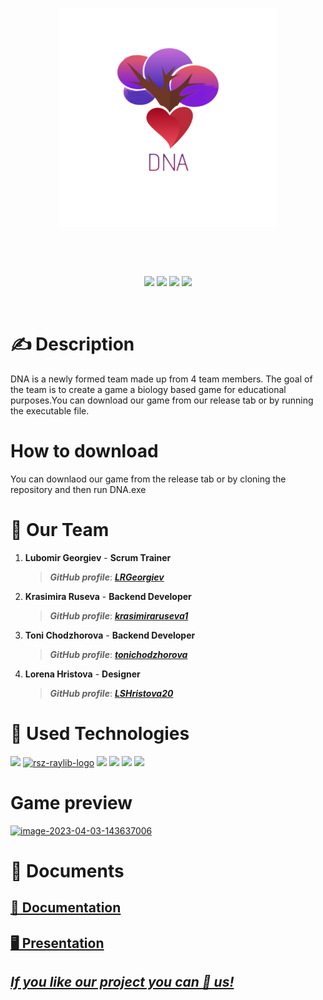 
<p align="center">
<img align="center" src="./Design/DNA.png" width="350", height="350">
</p>
<br>
<br>
<br>
<p align = "center">
<img src = "https://img.shields.io/github/languages/count/LRGeorgiev/DNA?style=for-the-badge">
<img src = "https://img.shields.io/github/contributors/LRGeorgiev/DNA?style=for-the-badge">
<img src = "https://img.shields.io/github/repo-size/LRGeorgiev/DNA?style=for-the-badge">
<img src = "https://img.shields.io/github/last-commit/LRGeorgiev/DNA?style=for-the-badge">

</p>
<br>



  <h1>✍ Description </h1>
  DNA is a newly formed team made up from 4 team members. The goal of the team is to create a game a biology based game for educational purposes.You can download our game from our release tab or by running the executable file.
  
  <h1>How to download</h1>
  You can downlaod our game from the release tab or by cloning the repository and then run DNA.exe
  
  
  <h1>🤝 Our Team </h1>
  <p>
  
1. **Lubomir Georgiev** - **Scrum Trainer**	
   > ***GitHub profile***: [***LRGeorgiev***](https://github.com/LRGeorgiev)	

2. **Krasimira Ruseva** - **Backend Developer** 
   > ***GitHub profile***: [***krasimiraruseva1***](https://github.com/krasimiraruseva1)	

3. **Toni Chodzhorova** - **Backend Developer** 
   > ***GitHub profile***: [***tonichodzhorova***](https://github.com/tonichodzhorova)	

4. **Lorena Hristova** - **Designer** 
   > ***GitHub profile***: [***LSHristova20***](https://github.com/LSHristova20)
   
  </p>
  
  <h1>🚀 Used Technologies</h1>
  <p align="left"> 
	<a> <img src="https://img.icons8.com/ios-filled/50/4a90e2/c-plus-plus-logo.png"/> </a> 
	<a href="https://imgbb.com/"><img src="https://i.ibb.co/RNyL3Cm/rsz-raylib-logo.png" alt="rsz-raylib-logo" border="0"></a>
	<a> <img src="https://img.icons8.com/fluency/48/000000/visual-studio.png"/> </a>
	<a> <img src="https://img.icons8.com/color/48/000000/microsoft-teams.png"/> </a>
	<a> <img src="https://img.icons8.com/color/48/000000/microsoft-word-2019--v2.png"/>  </a>
	<a> <img src="https://img.icons8.com/color/48/000000/microsoft-powerpoint-2019--v1.png"/>  </a>
	
	

  </p>
  
  <h1>Game preview</h1>
<a href="https://ibb.co/4tZ7Fnz"><img src="https://i.ibb.co/F3bKhL2/image-2023-04-03-143637006.png" alt="image-2023-04-03-143637006" border="0"></a>
	
   
   <h1>📝 Documents</h1>
  <p>
 <h2> <a href ="" >📄 Documentation</h2>
 <h2> <a href ="https://codingburgas-my.sharepoint.com/:p:/g/personal/lrgeorgiev20_codingburgas_bg/EdXDo1B9hfVCsgTuy3qF4IMBqe1V_Qzr5aK48Ptt0I35yQ?e=6r4Gmd" >🖥 Presentation</h2>
</p>
	
	
## ***If you like our project you can 🌟 us!***
